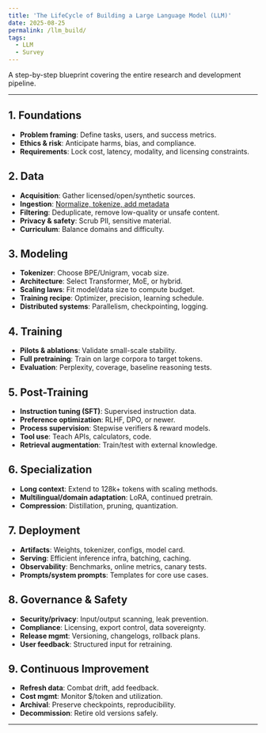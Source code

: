 ```yaml
---
title: 'The LifeCycle of Building a Large Language Model (LLM)'
date: 2025-08-25
permalink: /llm_build/
tags:
  - LLM
  - Survey
---
```


A step-by-step blueprint covering the entire research and development pipeline.

---

## 1. Foundations
- **Problem framing**: Define tasks, users, and success metrics.
- **Ethics & risk**: Anticipate harms, bias, and compliance.
- **Requirements**: Lock cost, latency, modality, and licensing constraints.

## 2. Data
- **Acquisition**: Gather licensed/open/synthetic sources.
- **Ingestion**: [Normalize, tokenize, add metadata](https://rahatibnrafiq.github.io/llmdata/)
- **Filtering**: Deduplicate, remove low-quality or unsafe content.
- **Privacy & safety**: Scrub PII, sensitive material.
- **Curriculum**: Balance domains and difficulty.


## 3. Modeling
- **Tokenizer**: Choose BPE/Unigram, vocab size.
- **Architecture**: Select Transformer, MoE, or hybrid.
- **Scaling laws**: Fit model/data size to compute budget.
- **Training recipe**: Optimizer, precision, learning schedule.
- **Distributed systems**: Parallelism, checkpointing, logging.

## 4. Training
- **Pilots & ablations**: Validate small-scale stability.
- **Full pretraining**: Train on large corpora to target tokens.
- **Evaluation**: Perplexity, coverage, baseline reasoning tests.

## 5. Post-Training
- **Instruction tuning (SFT)**: Supervised instruction data.
- **Preference optimization**: RLHF, DPO, or newer.
- **Process supervision**: Stepwise verifiers & reward models.
- **Tool use**: Teach APIs, calculators, code.
- **Retrieval augmentation**: Train/test with external knowledge.

## 6. Specialization
- **Long context**: Extend to 128k+ tokens with scaling methods.
- **Multilingual/domain adaptation**: LoRA, continued pretrain.
- **Compression**: Distillation, pruning, quantization.

## 7. Deployment
- **Artifacts**: Weights, tokenizer, configs, model card.
- **Serving**: Efficient inference infra, batching, caching.
- **Observability**: Benchmarks, online metrics, canary tests.
- **Prompts/system prompts**: Templates for core use cases.

## 8. Governance & Safety
- **Security/privacy**: Input/output scanning, leak prevention.
- **Compliance**: Licensing, export control, data sovereignty.
- **Release mgmt**: Versioning, changelogs, rollback plans.
- **User feedback**: Structured input for retraining.

## 9. Continuous Improvement
- **Refresh data**: Combat drift, add feedback.
- **Cost mgmt**: Monitor $/token and utilization.
- **Archival**: Preserve checkpoints, reproducibility.
- **Decommission**: Retire old versions safely.

---

